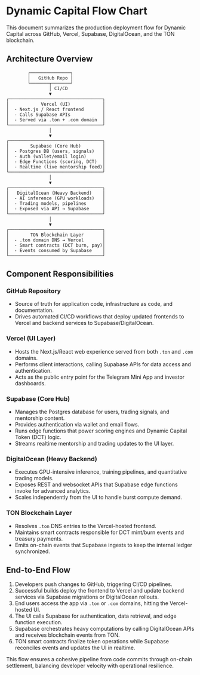 # Dynamic Capital Flow Chart

This document summarizes the production deployment flow for Dynamic Capital
across GitHub, Vercel, Supabase, DigitalOcean, and the TON blockchain.

## Architecture Overview

```text
        ┌───────────────┐
        │   GitHub Repo │
        └───────┬───────┘
                │ CI/CD
                ▼
┌───────────────────────────────────┐
│            Vercel (UI)            │
│  - Next.js / React frontend       │
│  - Calls Supabase APIs            │
│  - Served via .ton + .com domain  │
└───────────────────────────────────┘
                │
                ▼
┌───────────────────────────────────┐
│        Supabase (Core Hub)        │
│  - Postgres DB (users, signals)   │
│  - Auth (wallet/email login)      │
│  - Edge Functions (scoring, DCT)  │
│  - Realtime (live mentorship feed)│
└───────────────────────────────────┘
                │
                ▼
┌───────────────────────────────────┐
│   DigitalOcean (Heavy Backend)    │
│  - AI inference (GPU workloads)   │
│  - Trading models, pipelines      │
│  - Exposed via API → Supabase     │
└───────────────────────────────────┘
                │
                ▼
┌───────────────────────────────────┐
│        TON Blockchain Layer       │
│  - .ton domain DNS → Vercel       │
│  - Smart contracts (DCT burn, pay)│
│  - Events consumed by Supabase    │
└───────────────────────────────────┘
```

## Component Responsibilities

### GitHub Repository

- Source of truth for application code, infrastructure as code, and
  documentation.
- Drives automated CI/CD workflows that deploy updated frontends to Vercel and
  backend services to Supabase/DigitalOcean.

### Vercel (UI Layer)

- Hosts the Next.js/React web experience served from both `.ton` and `.com`
  domains.
- Performs client interactions, calling Supabase APIs for data access and
  authentication.
- Acts as the public entry point for the Telegram Mini App and investor
  dashboards.

### Supabase (Core Hub)

- Manages the Postgres database for users, trading signals, and mentorship
  content.
- Provides authentication via wallet and email flows.
- Runs edge functions that power scoring engines and Dynamic Capital Token (DCT)
  logic.
- Streams realtime mentorship and trading updates to the UI layer.

### DigitalOcean (Heavy Backend)

- Executes GPU-intensive inference, training pipelines, and quantitative trading
  models.
- Exposes REST and websocket APIs that Supabase edge functions invoke for
  advanced analytics.
- Scales independently from the UI to handle burst compute demand.

### TON Blockchain Layer

- Resolves `.ton` DNS entries to the Vercel-hosted frontend.
- Maintains smart contracts responsible for DCT mint/burn events and treasury
  payments.
- Emits on-chain events that Supabase ingests to keep the internal ledger
  synchronized.

## End-to-End Flow

1. Developers push changes to GitHub, triggering CI/CD pipelines.
2. Successful builds deploy the frontend to Vercel and update backend services
   via Supabase migrations or DigitalOcean rollouts.
3. End users access the app via `.ton` or `.com` domains, hitting the
   Vercel-hosted UI.
4. The UI calls Supabase for authentication, data retrieval, and edge function
   execution.
5. Supabase orchestrates heavy computations by calling DigitalOcean APIs and
   receives blockchain events from TON.
6. TON smart contracts finalize token operations while Supabase reconciles
   events and updates the UI in realtime.

This flow ensures a cohesive pipeline from code commits through on-chain
settlement, balancing developer velocity with operational resilience.
